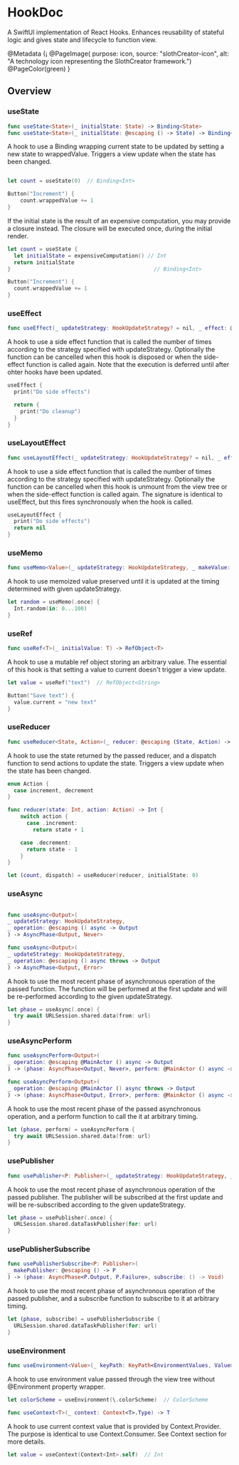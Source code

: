 # HookDoc

A SwiftUI implementation of React Hooks. Enhances reusability of stateful logic and gives state and lifecycle to function view.

@Metadata {¡
  @PageImage(
             purpose: icon, 
             source: "slothCreator-icon", 
             alt: "A technology icon representing the SlothCreator framework.")
  @PageColor(green)
}

## Overview

### useState

```swift
func useState<State>(_ initialState: State) -> Binding<State>
func useState<State>(_ initialState: @escaping () -> State) -> Binding<State>
```

A hook to use a Binding<State> wrapping current state to be updated by setting a new state to wrappedValue.
Triggers a view update when the state has been changed.

```swift

let count = useState(0)  // Binding<Int>

Button("Increment") {
    count.wrappedValue += 1
}

```

If the initial state is the result of an expensive computation, you may provide a closure instead. The closure will be executed once, during the initial render.

```swift
let count = useState {
  let initialState = expensiveComputation() // Int
  return initialState
}                                             // Binding<Int>

Button("Increment") {
  count.wrappedValue += 1
}

```

### useEffect

```swift
func useEffect(_ updateStrategy: HookUpdateStrategy? = nil, _ effect: @escaping () -> (() -> Void)?)
```

A hook to use a side effect function that is called the number of times according to the strategy specified with updateStrategy.
Optionally the function can be cancelled when this hook is disposed or when the side-effect function is called again.
Note that the execution is deferred until after ohter hooks have been updated.

```swift
useEffect {
  print("Do side effects")

  return {
    print("Do cleanup")
  }
}

```


### useLayoutEffect

```swift
func useLayoutEffect(_ updateStrategy: HookUpdateStrategy? = nil, _ effect: @escaping () -> (() -> Void)?)
```

A hook to use a side effect function that is called the number of times according to the strategy specified with updateStrategy.
Optionally the function can be cancelled when this hook is unmount from the view tree or when the side-effect function is called again.
The signature is identical to useEffect, but this fires synchronously when the hook is called.


```swift
useLayoutEffect {
  print("Do side effects")
  return nil
}

```

### useMemo

```swift
func useMemo<Value>(_ updateStrategy: HookUpdateStrategy, _ makeValue: @escaping () -> Value) -> Value
```

A hook to use memoized value preserved until it is updated at the timing determined with given updateStrategy.


```swift
let random = useMemo(.once) {
  Int.random(in: 0...100)
}
```


### useRef

```swift
func useRef<T>(_ initialValue: T) -> RefObject<T>
```

A hook to use a mutable ref object storing an arbitrary value.
The essential of this hook is that setting a value to current doesn't trigger a view update.

```swift
let value = useRef("text")  // RefObject<String>

Button("Save text") {
  value.current = "new text"
}

```
### useReducer

```swift
func useReducer<State, Action>(_ reducer: @escaping (State, Action) -> State, initialState: State) -> (state: State, dispatch: (Action) -> Void)

```

A hook to use the state returned by the passed reducer, and a dispatch function to send actions to update the state.
Triggers a view update when the state has been changed.

```swift
enum Action {
  case increment, decrement
}

func reducer(state: Int, action: Action) -> Int {
    switch action {
      case .increment:
        return state + 1

    case .decrement:
      return state - 1
    }
}

let (count, dispatch) = useReducer(reducer, initialState: 0)
```

### useAsync

```swift

func useAsync<Output>(
_ updateStrategy: HookUpdateStrategy,
_ operation: @escaping () async -> Output
) -> AsyncPhase<Output, Never>

func useAsync<Output>(
_ updateStrategy: HookUpdateStrategy,
_ operation: @escaping () async throws -> Output
) -> AsyncPhase<Output, Error>

```
A hook to use the most recent phase of asynchronous operation of the passed function.
The function will be performed at the first update and will be re-performed according to the given updateStrategy.

```swift
let phase = useAsync(.once) {
  try await URLSession.shared.data(from: url)
}
```

### useAsyncPerform

```swift
func useAsyncPerform<Output>(
_ operation: @escaping @MainActor () async -> Output
) -> (phase: AsyncPhase<Output, Never>, perform: @MainActor () async -> Void)

func useAsyncPerform<Output>(
_ operation: @escaping @MainActor () async throws -> Output
) -> (phase: AsyncPhase<Output, Error>, perform: @MainActor () async -> Void)

```
A hook to use the most recent phase of the passed asynchronous operation, and a perform function to call the it at arbitrary timing.

```swift
let (phase, perform) = useAsyncPerform {
  try await URLSession.shared.data(from: url)
}

```

### usePublisher

```swift
func usePublisher<P: Publisher>(_ updateStrategy: HookUpdateStrategy, _ makePublisher: @escaping () -> P) -> AsyncPhase<P.Output, P.Failure>

```
A hook to use the most recent phase of asynchronous operation of the passed publisher.
The publisher will be subscribed at the first update and will be re-subscribed according to the given updateStrategy.

```swift
let phase = usePublisher(.once) {
  URLSession.shared.dataTaskPublisher(for: url)
}
```

### usePublisherSubscribe

```swift
func usePublisherSubscribe<P: Publisher>(
_ makePublisher: @escaping () -> P
) -> (phase: AsyncPhase<P.Output, P.Failure>, subscribe: () -> Void)

```
A hook to use the most recent phase of asynchronous operation of the passed publisher, and a subscribe function to subscribe to it at arbitrary timing.

```swift
let (phase, subscribe) = usePublisherSubscribe {
  URLSession.shared.dataTaskPublisher(for: url)
}
```

### useEnvironment

```swift
func useEnvironment<Value>(_ keyPath: KeyPath<EnvironmentValues, Value>) -> Value
```

A hook to use environment value passed through the view tree without @Environment property wrapper.

```swift
let colorScheme = useEnvironment(\.colorScheme)  // ColorScheme

```

```swift
func useContext<T>(_ context: Context<T>.Type) -> T
```
A hook to use current context value that is provided by Context<T>.Provider.
The purpose is identical to use Context<T>.Consumer.
See Context section for more details.

```swift
let value = useContext(Context<Int>.self)  // Int
```
